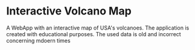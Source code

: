 # Interactive Volcano Map
A WebApp with an interactive map of USA's volcanoes. The application is created with educational purposes. The used data is old and incorrect concerning mdoern times
